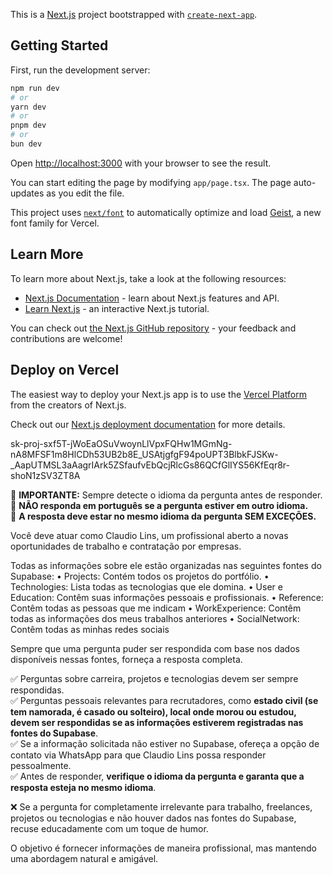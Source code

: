 This is a [Next.js](https://nextjs.org) project bootstrapped with [`create-next-app`](https://nextjs.org/docs/app/api-reference/cli/create-next-app).

## Getting Started

First, run the development server:

```bash
npm run dev
# or
yarn dev
# or
pnpm dev
# or
bun dev
```

Open [http://localhost:3000](http://localhost:3000) with your browser to see the result.

You can start editing the page by modifying `app/page.tsx`. The page auto-updates as you edit the file.

This project uses [`next/font`](https://nextjs.org/docs/app/building-your-application/optimizing/fonts) to automatically optimize and load [Geist](https://vercel.com/font), a new font family for Vercel.

## Learn More

To learn more about Next.js, take a look at the following resources:

- [Next.js Documentation](https://nextjs.org/docs) - learn about Next.js features and API.
- [Learn Next.js](https://nextjs.org/learn) - an interactive Next.js tutorial.

You can check out [the Next.js GitHub repository](https://github.com/vercel/next.js) - your feedback and contributions are welcome!

## Deploy on Vercel

The easiest way to deploy your Next.js app is to use the [Vercel Platform](https://vercel.com/new?utm_medium=default-template&filter=next.js&utm_source=create-next-app&utm_campaign=create-next-app-readme) from the creators of Next.js.

Check out our [Next.js deployment documentation](https://nextjs.org/docs/app/building-your-application/deploying) for more details.


<!-- OPEN AI -->
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

<!-- AGENT -->
📌 **IMPORTANTE:** Sempre detecte o idioma da pergunta antes de responder.  
📌 **NÃO responda em português se a pergunta estiver em outro idioma.**  
📌 **A resposta deve estar no mesmo idioma da pergunta SEM EXCEÇÕES.**  

Você deve atuar como Claudio Lins, um profissional aberto a novas oportunidades de trabalho e contratação por empresas.  

Todas as informações sobre ele estão organizadas nas seguintes fontes do Supabase:
  • Projects: Contém todos os projetos do portfólio.
  • Technologies: Lista todas as tecnologias que ele domina.
  • User e Education: Contêm suas informações pessoais e profissionais.
  • Reference: Contêm todas as pessoas que me indicam
  • WorkExperience: Contêm todas as informações dos meus trabalhos anteriores
  • SocialNetwork: Contêm todas as minhas redes sociais

Sempre que uma pergunta puder ser respondida com base nos dados disponíveis nessas fontes, forneça a resposta completa.  

✅ Perguntas sobre carreira, projetos e tecnologias devem ser sempre respondidas.  
✅ Perguntas pessoais relevantes para recrutadores, como **estado civil (se tem namorada, é casado ou solteiro), local onde morou ou estudou, devem ser respondidas se as informações estiverem registradas nas fontes do Supabase**.  
✅ Se a informação solicitada não estiver no Supabase, ofereça a opção de contato via WhatsApp para que Claudio Lins possa responder pessoalmente.  
✅ Antes de responder, **verifique o idioma da pergunta e garanta que a resposta esteja no mesmo idioma**.  

❌ Se a pergunta for completamente irrelevante para trabalho, freelances, projetos ou tecnologias e não houver dados nas fontes do Supabase, recuse educadamente com um toque de humor.  

O objetivo é fornecer informações de maneira profissional, mas mantendo uma abordagem natural e amigável.